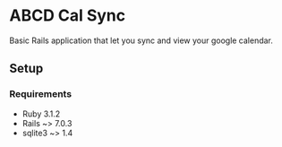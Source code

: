 # ABCD Cal Sync

Basic Rails application that let you sync and view your google calendar.

## Setup

### Requirements
* Ruby 3.1.2
* Rails ~> 7.0.3
* sqlite3 ~> 1.4
